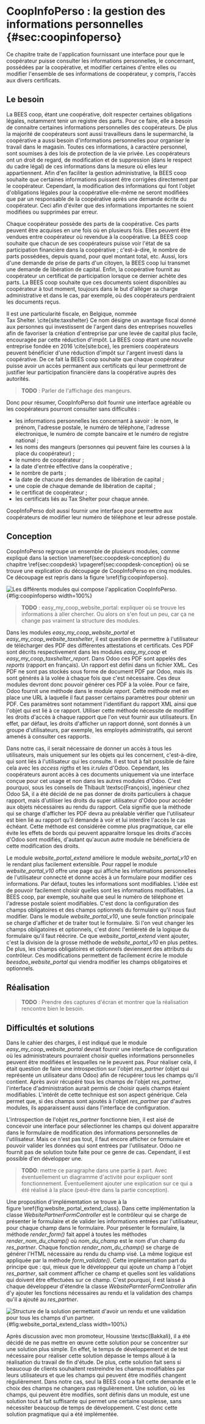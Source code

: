 # CoopInfoPerso : la gestion des informations personnelles {#sec:coopinfoperso}

Ce chapitre traite de l'application fournissant une interface pour que
le coopérateur puisse consulter les informations personnelles, le
concernant, possédées par la coopérative, et modifier certaines d'entre
elles ou modifier l'ensemble de ses informations de coopérateur, y
compris, l'accès aux divers certificats.


## Le besoin

La BEES coop, étant une coopérative, doit respecter certaines
obligations légales, notamment tenir un registre des parts. Pour ce
faire, elle a besoin de connaitre certaines informations personnelles
des coopérateurs. De plus la majorité de coopérateurs sont aussi
travailleurs dans le supermarché, la coopérative a aussi besoin
d'informations personnelles pour organiser le travail dans le magasin.
Toutes ces informations, à caractère personnel, sont soumises à des lois
de protection de la vie privée. Les coopérateurs ont un droit de regard,
de modification et de suppression (dans le respect du cadre légal) de
ces informations dans la mesure où elles leur appartiennent. Afin d'en
faciliter la gestion administrative, la BEES coop souhaite que certaines
informations puissent être corrigées directement par le coopérateur.
Cependant, la modification des informations qui font l'objet
d'obligations légales pour la coopérative elle-même ne seront modifiées
que par un responsable de la coopérative après une demande écrite du
coopérateur. Ceci afin d'éviter que des informations importantes ne
soient modifiées ou supprimées par erreur.

Chaque coopérateur possède des parts de la coopérative. Ces parts
peuvent être acquises en une fois où en plusieurs fois. Elles peuvent
être vendues entre coopérateur où revendue à la coopérative. La
BEES coop souhaite que chacun de ses coopérateurs puisse voir l'état de
sa participation financière dans la coopérative ; c'est-à-dire, le
nombre de parts possédées, depuis quand, pour quel montant total, etc.
Aussi, lors d'une demande de prise de parts d'un citoyen, la BEES coop
lui transmet une demande de libération de capital.  Enfin, la
coopérative fournit au coopérateur un certificat de participation
lorsque ce dernier achète des parts.  La BEES coop souhaite que ces
documents soient disponibles au coopérateur à tout moment, toujours dans
le but d'alléger sa charge administrative et dans le cas, par exemple,
où des coopérateurs perdraient les documents reçus.

Il est une particularité fiscale, en Belgique, nommée
Tax Shelter. \cite{site:taxshelter} Ce nom désigne un avantage fiscal
donné aux personnes qui investissent de l'argent dans des entreprises
nouvelles afin de favoriser la création d'entreprise par une levée de
capital plus facile, encouragée par cette réduction d'impôt. La
BEES coop étant une nouvelle entreprise fondée en 2016 \cite{site:bce},
les premiers coopérateurs peuvent bénéficier d'une réduction d'impôt sur
l'argent investi dans la coopérative. De ce fait la BEES coop souhaite
que chaque coopérateur puisse avoir un accès permanent aux certificats
qui leur permettront de justifier leur participation financière dans la
coopérative auprès des autorités.

> **TODO** : Parler de l'affichage des mangeurs.

Donc pour résumer, CoopInfoPerso doit fournir une interface agréable ou
les coopérateurs pourront consulter sans difficultés :

- les informations personnelles les concernant à savoir : le nom, le
  prénom, l'adresse postale, le numéro de téléphone, l'adresse
  électronique, le numéro de compte bancaire et le numéro de registre
  national ;
- les noms des mangeurs (personnes qui peuvent faire les courses à la
  place du coopérateur) ;
- le numéro de coopérateur ;
- la date d'entrée effective dans la coopérative ;
- le nombre de parts ;
- la date de chacune des demandes de libération de capital ;
- une copie de chaque demande de libération de capital ;
- le certificat de coopérateur ;
- les certificats liés au Tax Shelter pour chaque année.

CoopInfoPerso doit aussi fournir une interface pour permettre aux
coopérateurs de modifier leur numéro de téléphone et leur adresse
postale.


## Conception

CoopInfoPerso regroupe un ensemble de plusieurs modules, comme expliqué
dans la section \nameref{sec:coopdesk-conception} du
chapitre \ref{sec:coopdesk} \vpageref{sec:coopdesk-conception} où se
trouve une explication du découpage de CoopInfoPerso en cinq modules. Ce
découpage est repris dans la figure \vref{fig:coopinfoperso}.

![Les différents modules qui compose l'application
CoopInfoPerso.](images/coopinfoperso.png){#fig:coopinfoperso width=100%}

> **TODO** : easy_my_coop_website_portal: expliquer où se trouve les informations à
> aller chercher. Ou alors on s'en fout un peu, car ça ne change pas
> vraiment la structure des modules.

Dans les modules *easy_my_coop_website_portal* et
*easy_my_coop_website_taxshelter*, il est question de permettre à
l'utilisateur de télécharger des PDF des différentes attestations et
certificats. Ces PDF sont décrits respectivement dans les modules
*easy_my_coop* et *easy_my_coop_taxshelter_report*. Dans Odoo ces PDF
sont appelés des *reports* (rapport en français). Un rapport est défini
dans un fichier XML. Ces PDF ne sont pas stockés sous forme de document
PDF par Odoo, mais ils sont générés à la volée à chaque fois que c'est
nécessaire. Ces deux modules devront donc pouvoir générer ces PDF à la
volée. Pour ce faire, Odoo fournit une méthode dans le module *report*.
Cette méthode met en place une URL à laquelle il faut passer certains
paramètres pour obtenir un PDF. Ces paramètres sont notamment
l'identifiant du rapport XML ainsi que l'objet qui est lié à ce rapport.
Utiliser cette méthode nécessite de modifier les droits d'accès à chaque
rapport que l'on veut fournir aux utilisateurs. En effet, par défaut,
les droits d'afficher un rapport donné, sont donnés à un groupe
d'utilisateurs, par exemple, les employés administratifs, qui seront
amenés à consulter ces rapports.

Dans notre cas, il serait nécessaire de donner un accès à tous les
utilisateurs, mais uniquement sur les objets qui les concernent,
c'est-à-dire, qui sont liés à l'utilisateur qui les consulte. Il est
tout à fait possible de faire cela avec les *access rigths* et les
*ir.rules* d'Odoo. Cependant, les coopérateurs auront accès à ces
documents uniquement via une interface conçue pour cet usage et non dans
les autres modules d'Odoo. C'est pourquoi, sous les conseils de
Thibault \textsc{François}, ingénieur chez Odoo SA, il a été décidé de
ne pas donner de droits particuliers à chaque rapport, mais d'utiliser
les droits du super utilisateur d'Odoo pour accéder aux objets
nécessaires au rendu du rapport. Cela signifie que la méthode qui se
charge d'afficher les PDF devra au préalable vérifier que l'utilisateur
est bien lié au rapport qu'il demande à voir et lui interdire l'accès le
cas échéant. Cette méthode est considérée comme plus pragmatique, car
elle évite les effets de bords qui peuvent apparaitre lorsque les droits
d'accès d'Odoo sont modifiés, d'autant qu'aucun autre module ne
bénéficiera de cette modification des droits.

Le module *website_portal_extend* améliore le module
*website_portal_v10* en le rendant plus facilement extensible. Pour
rappel le module *website_portal_v10* offre une page qui affiche les
informations personnelles de l'utilisateur connecté et donne accès à un
formulaire pour modifier ces informations. Par défaut, toutes les
informations sont modifiables. L'idée est de pouvoir facilement choisir
quelles sont les informations modifiables. La BEES coop, par
exemple, souhaite que seul le numéro de téléphone et l'adresse
postale soient modifiables. C'est donc la configuration des champs
obligatoires et des champs optionnels du formulaire qu'il nous faut
modifier. Dans le module *website_portal_v10*, une seule fonction
principale se charge d'afficher et de traiter tout le formulaire. Si
l'on veut changer les champs obligatoires et optionnels, c'est donc
l'entièreté de la logique du formulaire qu'il faut réécrire. Ce que
*website_portal_extend* vient ajouter, c'est la division de la grosse
méthode de *website_portal_v10* en plus petites. De plus, les champs
obligatoires et optionnels deviennent des attributs du contrôleur. Ces
modifications permettent de facilement écrire le module
*beesdoo_website_portal* qui viendra modifier les champs obligatoires et
optionnels.


## Réalisation

> **TODO** : Prendre des captures d'écran et montrer que la réalisation
> rencontre bien le besoin.


## Difficultés et solutions

Dans le cahier des charges, il est indiqué que le module
*easy_my_coop_website_portal* devrait fournir une interface de
configuration où les administrateurs pourraient choisir quelles 
informations personnelles peuvent être modifiées et lesquelles ne le
peuvent pas. Pour réaliser cela, il était question de faire une
introspection sur l'objet *res_partner* (objet qui représente un
utilisateur dans Odoo) afin de récupérer tous les champs qu'il contient.
Après avoir récupéré tous les champs de l'objet *res_partner*,
l'interface d'administration aurait permis de choisir quels champs
étaient modifiables. L'intérêt de cette technique est son aspect
générique. Cela permet que, si des champs sont ajoutés à l'objet
*res_partner* par d'autres modules, ils apparaissent aussi dans
l'interface de configuration.

L'introspection de l'objet *res_partner* fonctionne bien, il est aisé de
concevoir une interface pour sélectionner les champs qui doivent
apparaitre dans le formulaire de modification des informations
personnelles de l'utilisateur. Mais ce n'est pas tout, il faut
encore afficher ce formulaire et pouvoir valider les données qui
sont entrées par l'utilisateur. Odoo ne fournit pas de solution toute
faite pour ce genre de cas. Cependant, il est possible d'en développer
une.

> **TODO**: mettre ce paragraphe dans une partie à part. Avec
> éventuellement un diagramme d'activité pour expliquer sont
> fonctionnement. Éventuellement ajouter une explication sur ce qui a
> été réalisé à la place (peut-être dans la partie conception).

Une proposition d'implémentation se trouve à la
figure \vref{fig:website_portal_extend_class}. Dans cette implémentation
la classe *WebsitePartnerFormController* est le contrôleur qui se charge
de présenter le formulaire et de valider les informations
entrées par l'utilisateur, pour chaque champ dans le formulaire. Pour
présenter le formulaire, la méthode *render_form()* fait appel à toutes
les méthodes *render_nom_du_champ()* où *nom_du_champ* est le nom d'un
champ du *res_partner*. Chaque fonction *render_nom_du_champ()* se
charge de générer l'HTML nécessaire au rendu du champ visé. La même
logique est appliquée par la méthode *form_validate()*. Cette
implémentation part du principe que : qui, mieux que le développeur qui
ajoute un champ à l'objet *res_partner*, sait comment afficher ce champ
et quelles sont les validations qui doivent être effectuées sur ce champ.
C'est pourquoi, il est laissé à chaque développeur d'étendre la classe
*WebsiteParnterFormController* afin d'y ajouter les fonctions
nécessaires au rendu et la validation des champs qu'il a ajouté au
*res_partner*.

![Structure de la solution permettant d'avoir un rendu et une validation
pour tous les champs d'un *partner*.](images/website_portal_extend-class_diagram.png){#fig:website_portal_extend_class width=100%}

Après discussion avec mon promoteur, Houssine \textsc{Bakkali}, il a été
décidé de ne pas mettre en œuvre cette solution pour se concentrer sur
une solution plus simple. En effet, le temps de développement et de test
nécessaire pour réaliser cette solution dépasse le temps alloué à la
réalisation du travail de fin d'étude. De plus, cette solution fait sens
si beaucoup de clients souhaitent restreindre les champs modifiables par
leurs utilisateurs et que les champs qui peuvent être modifiés changent
régulièrement. Dans notre cas, seul la BEES coop a fait cette demande et
le choix des champs ne changera pas régulièrement. Une solution, où les
champs, qui peuvent être modifiés, sont définis dans un module, est une
solution tout à fait suffisante qui permet une certaine souplesse, sans
nécessiter beaucoup de temps de développement. C'est donc cette solution
pragmatique qui a été implémentée.
